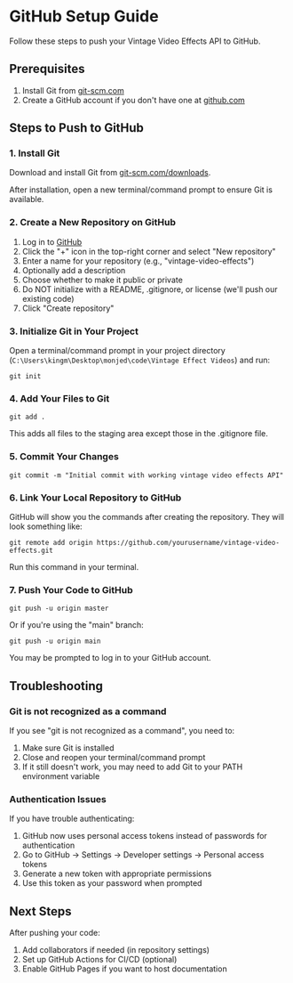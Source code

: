 # GitHub Setup Guide

Follow these steps to push your Vintage Video Effects API to GitHub.

## Prerequisites

1. Install Git from [git-scm.com](https://git-scm.com/downloads)
2. Create a GitHub account if you don't have one at [github.com](https://github.com/join)

## Steps to Push to GitHub

### 1. Install Git

Download and install Git from [git-scm.com/downloads](https://git-scm.com/downloads).

After installation, open a new terminal/command prompt to ensure Git is available.

### 2. Create a New Repository on GitHub

1. Log in to [GitHub](https://github.com)
2. Click the "+" icon in the top-right corner and select "New repository"
3. Enter a name for your repository (e.g., "vintage-video-effects")
4. Optionally add a description
5. Choose whether to make it public or private
6. Do NOT initialize with a README, .gitignore, or license (we'll push our existing code)
7. Click "Create repository"

### 3. Initialize Git in Your Project

Open a terminal/command prompt in your project directory (`C:\Users\kingm\Desktop\monjed\code\Vintage Effect Videos`) and run:

```
git init
```

### 4. Add Your Files to Git

```
git add .
```

This adds all files to the staging area except those in the .gitignore file.

### 5. Commit Your Changes

```
git commit -m "Initial commit with working vintage video effects API"
```

### 6. Link Your Local Repository to GitHub

GitHub will show you the commands after creating the repository. They will look something like:

```
git remote add origin https://github.com/yourusername/vintage-video-effects.git
```

Run this command in your terminal.

### 7. Push Your Code to GitHub

```
git push -u origin master
```

Or if you're using the "main" branch:

```
git push -u origin main
```

You may be prompted to log in to your GitHub account.

## Troubleshooting

### Git is not recognized as a command

If you see "git is not recognized as a command", you need to:
1. Make sure Git is installed
2. Close and reopen your terminal/command prompt
3. If it still doesn't work, you may need to add Git to your PATH environment variable

### Authentication Issues

If you have trouble authenticating:
1. GitHub now uses personal access tokens instead of passwords for authentication
2. Go to GitHub → Settings → Developer settings → Personal access tokens
3. Generate a new token with appropriate permissions
4. Use this token as your password when prompted

## Next Steps

After pushing your code:
1. Add collaborators if needed (in repository settings)
2. Set up GitHub Actions for CI/CD (optional)
3. Enable GitHub Pages if you want to host documentation 